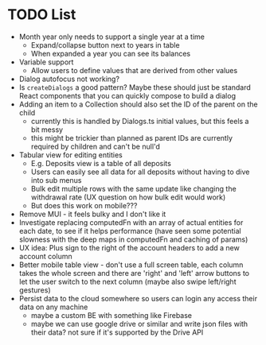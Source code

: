 # TODO List

* Month year only needs to support a single year at a time
  * Expand/collapse button next to years in table
  * When expanded a year you can see its balances
* Variable support
  * Allow users to define values that are derived from other values
* Dialog autofocus not working?
* Is `createDialogs` a good pattern? Maybe these should just be standard React components that you can quickly compose to build a dialog
* Adding an item to a Collection should also set the ID of the parent on the child
  * currently this is handled by Dialogs.ts initial values, but this feels a bit messy
  * this might be trickier than planned as parent IDs are currently required by children and can't be null'd
* Tabular view for editing entities
  * E.g. Deposits view is a table of all deposits
  * Users can easily see all data for all deposits without having to dive into sub menus
  * Bulk edit multiple rows with the same update like changing the withdrawal rate (UX question on how bulk edit would work)
  * But does this work on mobile???
* Remove MUI - it feels bulky and I don't like it
* Investigate replacing computedFn with an array of actual entities for each date, to see if it helps performance (have seen some potential slowness with the deep maps in computedFn and caching of params)
* UX idea: Plus sign to the right of the account headers to add a new account column
* Better mobile table view - don't use a full screen table, each column takes the whole screen and there are 'right' and 'left' arrow buttons to let the user switch to the next column (maybe also swipe left/right gestures)
* Persist data to the cloud somewhere so users can login any access their data on any machine
  * maybe a custom BE with something like Firebase
  * maybe we can use google drive or similar and write json files with their data? not sure if it's supported by the Drive API